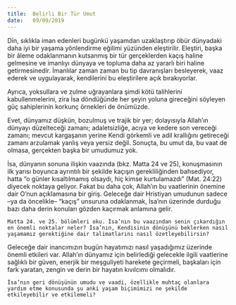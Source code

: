 ```yaml
---
title:  Belirli Bir Tür Umut
date:   09/09/2019
---
```


Din, sıklıkla iman edenleri bugünkü yaşamdan uzaklaştırıp öbür dünyadaki daha iyi bir yaşama yönlendirme eğilimi yüzünden eleştirilir. Eleştiri, başka bir âleme odaklanmanın kutsanmış bir tür gerçeklerden kaçış haline gelmesine ve imanlıyı dünyaya ve topluma daha az yararlı biri haline getirmesinedir. İmanlılar zaman zaman bu tip davranışları besleyerek, vaaz ederek ve uygulayarak,  kendilerini bu eleştirilere açık bırakıyorlar.

Ayrıca, yoksullara ve zulme uğrayanlara şimdi kötü talihlerini kabullenmelerini, zira İsa döndüğünde her şeyin yoluna gireceğini söyleyen güç sahiplerinin korkunç örnekleri de önümüzde.

Evet, dünyamız düşkün, bozulmuş ve trajik bir yer; dolayısıyla Allah’ın dünyayı düzelteceği zamanı; adaletsizliğe, acıya ve kedere son vereceği zamanı; mevcut kargaşanın yerine Kendi görkemli ve adil krallığını getireceği zamanı arzulamak yanlış veya yersiz değil. Sonuçta, bu umut da, bu vaat de olmasa, gerçekten başka bir umudumuz yok.

İsa, dünyanın sonuna ilişkin vaazında (bkz. Matta 24 ve 25), konuşmasının ilk yarısı boyunca ayrıntılı bir şekilde kaçışın gerekliliğinden bahsediyor, hatta “o günler kısaltılmamış olsaydı, hiç kimse kurtulamazdı” (Mat. 24:22) diyecek noktaya geliyor. Fakat bu daha çok, Allah’ın bu vaatlerinin önemine dair O’nun açıklamasına bir giriş. Geleceğe dair Hristiyan umudunun sadece –ya da öncelikle– “kaçış” unsuruna odaklanmak, İsa’nın üzerinde durduğu bazı daha derin konuları gözden kaçırmak anlamına gelir.

`Matta 24. ve 25. bölümleri oku. İsa’nın bu vaazından senin çıkardığın en önemli noktalar neler? İsa’nın, Kendisinin dönüşünü beklerken nasıl yaşamamız gerektiğine dair talimatlarını nasıl özetleyebilirsin?`

Geleceğe dair inancımızın bugün hayatımızı nasıl yaşadığımız üzerinde önemli etkileri var. Allah’ın dünyamız için belirlediği gelecekle ilgili vaatlerine sağlıklı bir güven, enerjik bir meşguliyeti harekete geçirmeli, başkaları için fark yaratan, zengin ve derin bir hayatın kıvılcımı olmalıdır.

`İsa’nın geri dönüşünün umudu ve vaadi, özellikle muhtaç olanlara yardım etme konusunda şu anki yaşam biçimimizi ne şekilde etkileyebilir ve etkilemeli?`